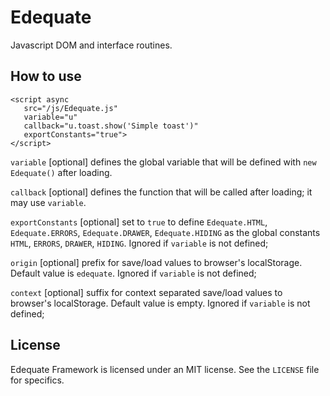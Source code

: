 # Edequate
Javascript DOM and interface routines.

## How to use

    <script async 
       src="/js/Edequate.js" 
       variable="u" 
       callback="u.toast.show('Simple toast')" 
       exportConstants="true">
    </script>

`variable` [optional] defines the global variable that will be defined with `new Edequate()` after loading.

`callback` [optional] defines the function that will be called after loading; it may use `variable`.

`exportConstants` [optional]  set to `true` to define `Edequate.HTML`, `Edequate.ERRORS`, `Edequate.DRAWER`, `Edequate.HIDING` as the global constants `HTML`, `ERRORS`, `DRAWER`, `HIDING`. Ignored if `variable` is not defined;

`origin` [optional] prefix for save/load values to browser's localStorage. Default value is `edequate`. Ignored if `variable` is not defined;

`context` [optional] suffix for context separated save/load values to browser's localStorage. Default value is empty. Ignored if `variable` is not defined;

## License

Edequate Framework is licensed under an MIT license. See the `LICENSE` file for specifics.
